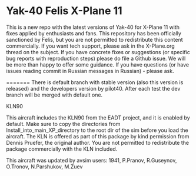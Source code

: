# Yak-40 Felis X-Plane 11

This is a new repo with the latest versions of Yak-40 for X-Plane 11 with fixes applied by enthusiasts and fans.
This repository has been officially sanctioned by Felis, but you are not permitted to redistribute this content commercially.
If you want tech support, please ask in the X-Plane.org thread on the subject.
If you have concrete fixes or suggestions (or specific bug reports with reproduction steps) please do file a Github issue. We will be more than happy to offer some guidance. 
If you have questions (or have issues reading commit in Russian messages in Russian) - please ask.

=======
There is default branch with stable version (also this version is released) and the developers version by pilot40. After each test the dev branch will be merged with default one.


KLN90

This aircraft includes the KLN90 from the EADT project, and it is enabled by default.
Make sure to copy the directories from Install_into_main_XP_directory to the root dir of the sim before you load the aircraft.
The KLN is offered as part of this package by kind permission from Dennis Pruefer, the original author. You are not permitted to redistribute the package commercially with the KLN included.

This aircraft was updated by avsim users: 1941, P.Pranov, R.Guseynov, O.Tronov, N.Parshukov, M.Zuev
